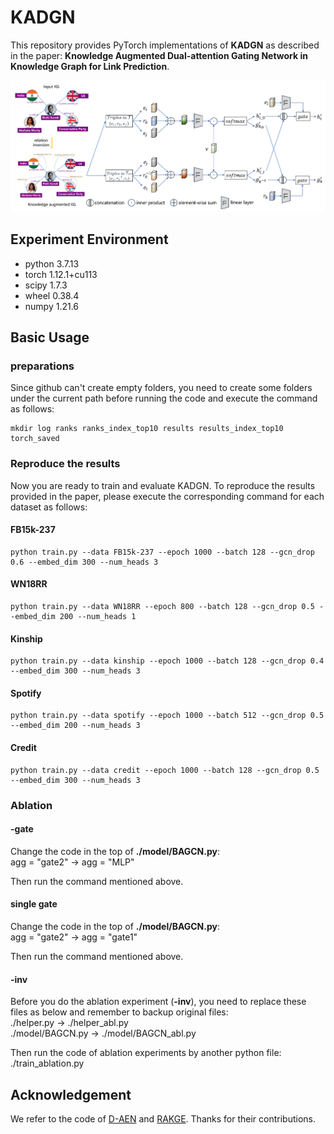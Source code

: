 # KADGN
This repository provides PyTorch implementations of **KADGN** as described in the paper: **Knowledge Augmented Dual-attention Gating Network in Knowledge Graph for Link Prediction**.


![framework](https://github.com/22zwChen/KADGN/blob/07ffcc09b47808bce4d3c606e7680c8c4a554e5e/framework.png)

## Experiment Environment
- python 3.7.13
- torch 1.12.1+cu113
- scipy 1.7.3
- wheel 0.38.4
- numpy 1.21.6



## Basic Usage

### preparations
Since github can't create empty folders, you need to create some folders under the current path before running the code and execute the command as follows:

    mkdir log ranks ranks_index_top10 results results_index_top10 torch_saved

### Reproduce the results
Now you are ready to train and evaluate KADGN. To reproduce the results provided in the paper, please execute the corresponding command for each dataset as follows:

#### FB15k-237
    python train.py --data FB15k-237 --epoch 1000 --batch 128 --gcn_drop 0.6 --embed_dim 300 --num_heads 3

#### WN18RR
    python train.py --data WN18RR --epoch 800 --batch 128 --gcn_drop 0.5 --embed_dim 200 --num_heads 1
    
#### Kinship
    python train.py --data kinship --epoch 1000 --batch 128 --gcn_drop 0.4 --embed_dim 300 --num_heads 3

#### Spotify
    python train.py --data spotify --epoch 1000 --batch 512 --gcn_drop 0.5 --embed_dim 200 --num_heads 3

#### Credit
    python train.py --data credit --epoch 1000 --batch 128 --gcn_drop 0.5 --embed_dim 300 --num_heads 3

### Ablation

#### -gate
Change the code in the top of **./model/BAGCN.py**:  
    agg = "gate2" -> agg = "MLP"

Then run the command mentioned above.

#### single gate
Change the code in the top of **./model/BAGCN.py**:  
    agg = "gate2" -> agg = "gate1" 

Then run the command mentioned above.

#### -inv
Before you do the ablation experiment (**-inv**), you need to replace these files as below and remember to backup original files:  
    ./helper.py -> ./helper_abl.py  
    ./model/BAGCN.py -> ./model/BAGCN_abl.py  

Then run the code of ablation experiments by another python file:  
    ./train_ablation.py


## Acknowledgement
We refer to the code of [D-AEN](https://github.com/hcfun/D-AEN) and [RAKGE](https://github.com/learndatalab/RAKGE). Thanks for their contributions.
